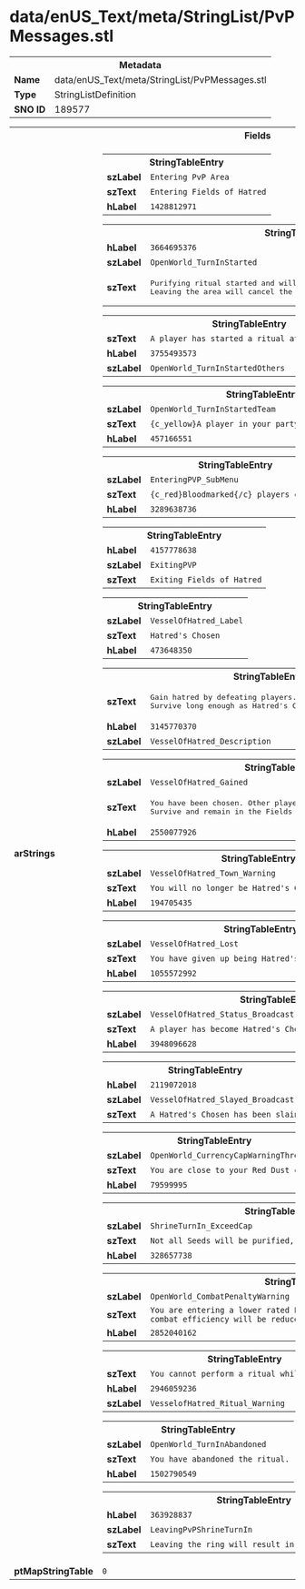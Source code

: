 <h1>data/enUS_Text/meta/StringList/PvPMessages.stl</h1><table><tr><th colspan="100%">Metadata</th></tr><tr><td><b>Name</b></td><td>data/enUS_Text/meta/StringList/PvPMessages.stl</td></tr><tr><td><b>Type</b></td><td>StringListDefinition</td></tr><tr><td><b>SNO ID</b></td><td>189577</td></tr></table>

<table><tr><th colspan="100%">Fields</th></tr><tr><td><b>arStrings</b></td><td><table><tr><th colspan="100%">StringTableEntry</th></tr><tr><td><b>szLabel</b></td><td><code>Entering PvP Area</code></td></tr><tr><td><b>szText</b></td><td><code>Entering Fields of Hatred</code></td></tr><tr><td><b>hLabel</b></td><td><code>1428812971</code></td></tr></table>


<table><tr><th colspan="100%">StringTableEntry</th></tr><tr><td><b>hLabel</b></td><td><code>3664695376</code></td></tr><tr><td><b>szLabel</b></td><td><code>OpenWorld_TurnInStarted</code></td></tr><tr><td><b>szText</b></td><td><pre>Purifying ritual started and will complete in {c_yellow}{Param1}{/c} seconds. 
Leaving the area will cancel the process.</pre></td></tr></table>


<table><tr><th colspan="100%">StringTableEntry</th></tr><tr><td><b>szText</b></td><td><code>A player has started a ritual at {c_yellow}{s1}{/c}.</code></td></tr><tr><td><b>hLabel</b></td><td><code>3755493573</code></td></tr><tr><td><b>szLabel</b></td><td><code>OpenWorld_TurnInStartedOthers</code></td></tr></table>


<table><tr><th colspan="100%">StringTableEntry</th></tr><tr><td><b>szLabel</b></td><td><code>OpenWorld_TurnInStartedTeam</code></td></tr><tr><td><b>szText</b></td><td><code>{c_yellow}A player in your party has started a ritual.{/c}</code></td></tr><tr><td><b>hLabel</b></td><td><code>457166551</code></td></tr></table>


<table><tr><th colspan="100%">StringTableEntry</th></tr><tr><td><b>szLabel</b></td><td><code>EnteringPVP_SubMenu</code></td></tr><tr><td><b>szText</b></td><td><code>{c_red}Bloodmarked{/c} players can attack you.</code></td></tr><tr><td><b>hLabel</b></td><td><code>3289638736</code></td></tr></table>


<table><tr><th colspan="100%">StringTableEntry</th></tr><tr><td><b>hLabel</b></td><td><code>4157778638</code></td></tr><tr><td><b>szLabel</b></td><td><code>ExitingPVP</code></td></tr><tr><td><b>szText</b></td><td><code>Exiting Fields of Hatred</code></td></tr></table>


<table><tr><th colspan="100%">StringTableEntry</th></tr><tr><td><b>szLabel</b></td><td><code>VesselOfHatred_Label</code></td></tr><tr><td><b>szText</b></td><td><code>Hatred's Chosen</code></td></tr><tr><td><b>hLabel</b></td><td><code>473648350</code></td></tr></table>


<table><tr><th colspan="100%">StringTableEntry</th></tr><tr><td><b>szText</b></td><td><pre>Gain hatred by defeating players.
Survive long enough as Hatred's Chosen and you will be rewarded.</pre></td></tr><tr><td><b>hLabel</b></td><td><code>3145770370</code></td></tr><tr><td><b>szLabel</b></td><td><code>VesselOfHatred_Description</code></td></tr></table>


<table><tr><th colspan="100%">StringTableEntry</th></tr><tr><td><b>szLabel</b></td><td><code>VesselOfHatred_Gained</code></td></tr><tr><td><b>szText</b></td><td><pre>You have been chosen. Other players can see your position on the map.
Survive and remain in the Fields of Hatred for {s2}</pre></td></tr><tr><td><b>hLabel</b></td><td><code>2550077926</code></td></tr></table>


<table><tr><th colspan="100%">StringTableEntry</th></tr><tr><td><b>szLabel</b></td><td><code>VesselOfHatred_Town_Warning</code></td></tr><tr><td><b>szText</b></td><td><code>You will no longer be Hatred's Chosen if you enter town!</code></td></tr><tr><td><b>hLabel</b></td><td><code>194705435</code></td></tr></table>


<table><tr><th colspan="100%">StringTableEntry</th></tr><tr><td><b>szLabel</b></td><td><code>VesselOfHatred_Lost</code></td></tr><tr><td><b>szText</b></td><td><code>You have given up being Hatred's Chosen by entering town.</code></td></tr><tr><td><b>hLabel</b></td><td><code>1055572992</code></td></tr></table>


<table><tr><th colspan="100%">StringTableEntry</th></tr><tr><td><b>szLabel</b></td><td><code>VesselOfHatred_Status_Broadcast</code></td></tr><tr><td><b>szText</b></td><td><code>A player has become Hatred's Chosen. Hunt them down for rewards.</code></td></tr><tr><td><b>hLabel</b></td><td><code>3948096628</code></td></tr></table>


<table><tr><th colspan="100%">StringTableEntry</th></tr><tr><td><b>hLabel</b></td><td><code>2119072018</code></td></tr><tr><td><b>szLabel</b></td><td><code>VesselOfHatred_Slayed_Broadcast</code></td></tr><tr><td><b>szText</b></td><td><code>A Hatred's Chosen has been slain.</code></td></tr></table>


<table><tr><th colspan="100%">StringTableEntry</th></tr><tr><td><b>szLabel</b></td><td><code>OpenWorld_CurrencyCapWarningThreshold</code></td></tr><tr><td><b>szText</b></td><td><code>You are close to your Red Dust cap.</code></td></tr><tr><td><b>hLabel</b></td><td><code>79599995</code></td></tr></table>


<table><tr><th colspan="100%">StringTableEntry</th></tr><tr><td><b>szLabel</b></td><td><code>ShrineTurnIn_ExceedCap</code></td></tr><tr><td><b>szText</b></td><td><code>Not all Seeds will be purified, you will exceed your Red Dust cap.</code></td></tr><tr><td><b>hLabel</b></td><td><code>328657738</code></td></tr></table>


<table><tr><th colspan="100%">StringTableEntry</th></tr><tr><td><b>szLabel</b></td><td><code>OpenWorld_CombatPenaltyWarning</code></td></tr><tr><td><b>szText</b></td><td><code>You are entering a lower rated PvP area due to your party state. Your combat efficiency will be reduced. </code></td></tr><tr><td><b>hLabel</b></td><td><code>2852040162</code></td></tr></table>


<table><tr><th colspan="100%">StringTableEntry</th></tr><tr><td><b>szText</b></td><td><code>You cannot perform a ritual while Hatred's Chosen.</code></td></tr><tr><td><b>hLabel</b></td><td><code>2946059236</code></td></tr><tr><td><b>szLabel</b></td><td><code>VesselofHatred_Ritual_Warning</code></td></tr></table>


<table><tr><th colspan="100%">StringTableEntry</th></tr><tr><td><b>szLabel</b></td><td><code>OpenWorld_TurnInAbandoned</code></td></tr><tr><td><b>szText</b></td><td><code>You have abandoned the ritual.</code></td></tr><tr><td><b>hLabel</b></td><td><code>1502790549</code></td></tr></table>


<table><tr><th colspan="100%">StringTableEntry</th></tr><tr><td><b>hLabel</b></td><td><code>363928837</code></td></tr><tr><td><b>szLabel</b></td><td><code>LeavingPvPShrineTurnIn</code></td></tr><tr><td><b>szText</b></td><td><code>Leaving the ring will result in abandoning the ritual.</code></td></tr></table>


</td></tr><tr><td><b>ptMapStringTable</b></td><td><code>0</code></td></tr></table>

